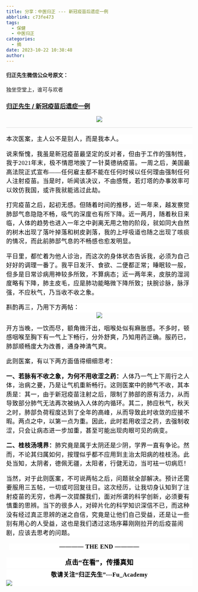```yaml
---
title: 分享：中医归正 --- 新冠疫苗后遗症一例
abbrlink: c73fe473
tags:
  - 保健
  - 中医归正
categories:
  - 摘
date: 2023-10-22 10:38:48
author:
---
```


#### 归正先生微信公众号原文：

独坐空堂上，谁可与欢者

<!-- more -->

###  [归正先生 / 新冠疫苗后遗症一例](https://mp.weixin.qq.com/s/RuyavIxJxBmpHwG08Jo_Mg "跳转至原文")



<div class="rich_media_content ">
                    <p style="text-align: center;"><img class="rich_pages wxw-img" data-galleryid="" data-ratio="0.7777777777777778" data-s="300,640" src="https://mmbiz.qpic.cn/sz_mmbiz_jpg/zjaJCl7DLpWTlPQ9TEYWllricWvdg8nNjEGpvaXnsZ8SkcTxdUW8pLsu5iaic6JKPnjtJ2yaJVgrwtaXfDLugwLaQ/640?wx_fmt=jpeg" data-type="jpeg" data-w="1080" style=""></p><hr style="outline: 0px;font-family: system-ui, -apple-system, BlinkMacSystemFont, &quot;Helvetica Neue&quot;, &quot;PingFang SC&quot;, &quot;Hiragino Sans GB&quot;, &quot;Microsoft YaHei UI&quot;, &quot;Microsoft YaHei&quot;, Arial, sans-serif;letter-spacing: 0.544px;text-wrap: wrap;background-color: rgb(255, 255, 255);border-style: solid;border-right-width: 0px;border-bottom-width: 0px;border-left-width: 0px;border-color: rgba(0, 0, 0, 0.1);transform-origin: 0px 0px;transform: scale(1, 0.5);visibility: visible;"  /><p style="margin-top: 16px;outline: 0px;font-family: system-ui, -apple-system, BlinkMacSystemFont, &quot;Helvetica Neue&quot;, &quot;PingFang SC&quot;, &quot;Hiragino Sans GB&quot;, &quot;Microsoft YaHei UI&quot;, &quot;Microsoft YaHei&quot;, Arial, sans-serif;letter-spacing: 0.544px;text-wrap: wrap;background-color: rgb(255, 255, 255);line-height: 1.75em;"><span lang="ZH-CN" style="outline: 0px;color: rgb(0, 0, 0);font-family: 仿宋;font-size: 16px;letter-spacing: 0.544px;text-align: left;">本次医案，主人公不是别人，而是我本人。</span></p><p style="margin-top: 16px;outline: 0px;font-family: system-ui, -apple-system, BlinkMacSystemFont, &quot;Helvetica Neue&quot;, &quot;PingFang SC&quot;, &quot;Hiragino Sans GB&quot;, &quot;Microsoft YaHei UI&quot;, &quot;Microsoft YaHei&quot;, Arial, sans-serif;letter-spacing: 0.544px;text-wrap: wrap;background-color: rgb(255, 255, 255);line-height: 1.75em;"><span lang="ZH-CN" style="outline: 0px;color: rgb(0, 0, 0);font-family: 仿宋;font-size: 16px;letter-spacing: 0.544px;text-align: left;">说来惭愧，我虽是新冠疫苗最坚定的反对者，但由于工作的强制性，我于2021年末，极不情愿地挨了一针莫德纳疫苗。一周之后，美国最高法院正式宣布——任何雇主都不能在任何时候以任何理由强制任何人注射疫苗。当是时，听闻该决议，不由感慨，若灯塔的办事效率可以效仿我国，或许我就能逃过此劫。</span></p><p style="margin-top: 16px;outline: 0px;font-family: system-ui, -apple-system, BlinkMacSystemFont, &quot;Helvetica Neue&quot;, &quot;PingFang SC&quot;, &quot;Hiragino Sans GB&quot;, &quot;Microsoft YaHei UI&quot;, &quot;Microsoft YaHei&quot;, Arial, sans-serif;letter-spacing: 0.544px;text-wrap: wrap;background-color: rgb(255, 255, 255);line-height: 1.75em;"><span lang="ZH-CN" style="outline: 0px;color: rgb(0, 0, 0);font-family: 仿宋;font-size: 16px;letter-spacing: 0.544px;text-align: left;">打完疫苗之后，起初无感。但随着时间的推移，近一年来，越发察觉肺部气息隐隐不畅，吸气的深度也有所下降。近一两月，随着秋日来临，人体的趋势也进入一年之中剥离无用之物的阶段，就如同大自然的树木出现了落叶掉落和树皮剥落，我的上呼吸道也随之出现了咳痰的情况，而此前肺部气息的不畅感也愈发明显。<br  /></span></p><p style="margin-top: 16px;outline: 0px;font-family: system-ui, -apple-system, BlinkMacSystemFont, &quot;Helvetica Neue&quot;, &quot;PingFang SC&quot;, &quot;Hiragino Sans GB&quot;, &quot;Microsoft YaHei UI&quot;, &quot;Microsoft YaHei&quot;, Arial, sans-serif;letter-spacing: 0.544px;text-wrap: wrap;background-color: rgb(255, 255, 255);line-height: 1.75em;"><span lang="ZH-CN" style="outline: 0px;color: rgb(0, 0, 0);font-family: 仿宋;font-size: 16px;letter-spacing: 0.544px;text-align: left;">平日里，都忙着为他人诊治，而这次的身体状态告诉我，必须为自己好好的调理一番了。我平日发汗、食欲、二便都正常；睡眠较一般，但多是日常诊病用神较多所致，不算病态；近一两年来，皮肤的湿润度略有下降，肺主皮毛，应是肺功能略微下降所致；扶腕诊脉，脉浮强，不应秋气，乃当收不收之象。</span></p><section style="margin-top: 16px;outline: 0px;background-color: rgb(255, 255, 255);"><section style="line-height: 1.75em;"><span style="letter-spacing: 0.544px;font-size: 16px;"><span style="color:#000000;font-family:仿宋;">斟酌再三，乃用下方两帖：</span></span><span style="color: rgb(0, 0, 0);font-family: 仿宋;font-size: 16px;letter-spacing: 0.544px;"></span></section></section><section style="text-align: center;line-height: 1.75em;"><img class="rich_pages wxw-img" data-galleryid="" data-ratio="0.3472222222222222" data-s="300,640" src="https://mmbiz.qpic.cn/sz_mmbiz_png/zjaJCl7DLpWTlPQ9TEYWllricWvdg8nNjt8KpD4R5HtELVXbLs6WGdYCkAFSfVkczYNcQJyAfWtDibOFibGN6pjvQ/640?wx_fmt=png" data-type="png" data-w="1080" style=""></section><section style="margin-top: 16px;outline: 0px;font-family: system-ui, -apple-system, BlinkMacSystemFont, &quot;Helvetica Neue&quot;, &quot;PingFang SC&quot;, &quot;Hiragino Sans GB&quot;, &quot;Microsoft YaHei UI&quot;, &quot;Microsoft YaHei&quot;, Arial, sans-serif;letter-spacing: 0.544px;text-wrap: wrap;background-color: rgb(255, 255, 255);line-height: 1.75em;"><span lang="ZH-CN" style="outline: 0px;color: rgb(0, 0, 0);font-family: 仿宋;font-size: 16px;letter-spacing: 0.544px;text-align: left;"></span></section><section style="margin-top: 16px;outline: 0px;font-family: system-ui, -apple-system, BlinkMacSystemFont, &quot;Helvetica Neue&quot;, &quot;PingFang SC&quot;, &quot;Hiragino Sans GB&quot;, &quot;Microsoft YaHei UI&quot;, &quot;Microsoft YaHei&quot;, Arial, sans-serif;letter-spacing: 0.544px;text-wrap: wrap;background-color: rgb(255, 255, 255);line-height: 1.75em;"><span lang="ZH-CN" style="outline: 0px;color: rgb(0, 0, 0);font-family: 仿宋;font-size: 16px;letter-spacing: 0.544px;text-align: left;">开方当晚，一饮而尽，额角微汗出，咽喉处似有麻胀感。不多时，顿感咽喉至胸下有一气上下畅行，分外舒爽，乃知用药正确。服药已，肺部顺畅度大为改善，通身神清气爽。</span></section><section style="margin-top: 16px;outline: 0px;font-family: system-ui, -apple-system, BlinkMacSystemFont, &quot;Helvetica Neue&quot;, &quot;PingFang SC&quot;, &quot;Hiragino Sans GB&quot;, &quot;Microsoft YaHei UI&quot;, &quot;Microsoft YaHei&quot;, Arial, sans-serif;letter-spacing: 0.544px;text-wrap: wrap;background-color: rgb(255, 255, 255);line-height: 1.75em;"><span lang="ZH-CN" style="outline: 0px;color: rgb(0, 0, 0);font-family: 仿宋;font-size: 16px;letter-spacing: 0.544px;text-align: left;">此则医案，有以下两方面值得细细思考：</span></section><section style="margin-top: 16px;outline: 0px;font-family: system-ui, -apple-system, BlinkMacSystemFont, &quot;Helvetica Neue&quot;, &quot;PingFang SC&quot;, &quot;Hiragino Sans GB&quot;, &quot;Microsoft YaHei UI&quot;, &quot;Microsoft YaHei&quot;, Arial, sans-serif;letter-spacing: 0.544px;text-wrap: wrap;background-color: rgb(255, 255, 255);line-height: 1.75em;"><strong><span lang="ZH-CN" style="outline: 0px;color: rgb(0, 0, 0);font-family: 仿宋;font-size: 16px;letter-spacing: 0.544px;text-align: left;">一、若脉有不收之象，为何不用收涩之药：</span></strong><span lang="ZH-CN" style="outline: 0px;color: rgb(0, 0, 0);font-family: 仿宋;font-size: 16px;letter-spacing: 0.544px;text-align: left;">人体乃一气上下周行之人体，治病之要，乃是让气机重新畅行。这则医案中的肺气不收，其本质是：</span><span style="color: rgb(0, 0, 0);font-family: 仿宋;font-size: 16px;letter-spacing: 0.544px;text-align: left;">其一，</span><span style="color: rgb(0, 0, 0);font-family: 仿宋;font-size: 16px;letter-spacing: 0.544px;text-align: left;">由于新冠疫苗注射之后，限制了肺部的原有活力，从而导致部分肺气无法再次被纳入人体的内循</span><span style="color: rgb(0, 0, 0);font-family: 仿宋;font-size: 16px;letter-spacing: 0.544px;text-align: left;">环。</span><span lang="ZH-CN" style="letter-spacing: 0.544px;outline: 0px;color: rgb(0, 0, 0);font-family: 仿宋;font-size: 16px;text-align: left;">其二，肺应秋气，秋天之时，肺部负荷程度达到了全年的高峰，从而导致此时收敛的</span><span style="letter-spacing: 0.544px;color: rgb(0, 0, 0);font-family: 仿宋;font-size: 16px;text-align: left;">应接不暇。</span><span style="color: rgb(0, 0, 0);font-family: 仿宋;font-size: 16px;letter-spacing: 0.544px;text-align: left;">两点之中，以第一点为重。</span><span style="color: rgb(0, 0, 0);font-family: 仿宋;font-size: 16px;letter-spacing: 0.544px;text-align: left;">因此，此时</span><span style="color: rgb(0, 0, 0);font-family: 仿宋;font-size: 16px;letter-spacing: 0.544px;text-align: left;">若</span><span style="color: rgb(0, 0, 0);font-family: 仿宋;font-size: 16px;letter-spacing: 0.544px;text-align: left;">用</span><span style="color: rgb(0, 0, 0);font-family: 仿宋;font-size: 16px;letter-spacing: 0.544px;text-align: left;">收涩之药，去强制收涩，只会让病态进一步加重，甚至可能出现肉眼可见的病</span><span style="color: rgb(0, 0, 0);font-family: 仿宋;font-size: 16px;letter-spacing: 0.544px;text-align: left;">变。</span></section><section style="margin-top: 16px;outline: 0px;font-family: system-ui, -apple-system, BlinkMacSystemFont, &quot;Helvetica Neue&quot;, &quot;PingFang SC&quot;, &quot;Hiragino Sans GB&quot;, &quot;Microsoft YaHei UI&quot;, &quot;Microsoft YaHei&quot;, Arial, sans-serif;letter-spacing: 0.544px;text-wrap: wrap;background-color: rgb(255, 255, 255);line-height: 1.75em;"><strong><span lang="ZH-CN" style="outline: 0px;color: rgb(0, 0, 0);font-family: 仿宋;font-size: 16px;letter-spacing: 0.544px;text-align: left;">二、桂枝汤境界：</span></strong><span lang="ZH-CN" style="outline: 0px;color: rgb(0, 0, 0);font-family: 仿宋;font-size: 16px;letter-spacing: 0.544px;text-align: left;">肺究竟是属于太阴还是少阴，学界一直有争论。然而，不论其归属如何，按理似乎都不应用到主治太阳病的桂枝汤。此处当知，太阴者，德佩无疆，太阳者，行健无边，当可袪一切病厄！</span></section><section style="margin-top: 16px;outline: 0px;font-family: system-ui, -apple-system, BlinkMacSystemFont, &quot;Helvetica Neue&quot;, &quot;PingFang SC&quot;, &quot;Hiragino Sans GB&quot;, &quot;Microsoft YaHei UI&quot;, &quot;Microsoft YaHei&quot;, Arial, sans-serif;letter-spacing: 0.544px;text-wrap: wrap;background-color: rgb(255, 255, 255);line-height: 1.75em;"><span lang="ZH-CN" style="outline: 0px;color: rgb(0, 0, 0);font-family: 仿宋;font-size: 16px;letter-spacing: 0.544px;text-align: left;">当然，对于此则医案，不可说两帖之后，问题就全部解决。预计还需要服用三五帖，一切或可回复往日。这次经历，让我切身认知到了注射疫苗的无穷，也再一次提醒我们，面对所谓的科学创新，必须要有慎重的思辨。当下的很多人，</span><span style="color: rgb(0, 0, 0);font-family: 仿宋;font-size: 16px;letter-spacing: 0.544px;text-align: left;">对碎片化的科学知识深信不已，而这种没有经过真正思辨的迷之自信，究竟是让他们自己受益，还是让一些别有用心的人受益，这也是我们透过这场序幕刚刚拉开的后疫苗闹剧，应该去思考的问题。</span></section><section style="margin-top: 16px;margin-right: 8px;margin-left: 8px;outline: 0px;font-family: system-ui, -apple-system, BlinkMacSystemFont, &quot;Helvetica Neue&quot;, &quot;PingFang SC&quot;, &quot;Hiragino Sans GB&quot;, &quot;Microsoft YaHei UI&quot;, &quot;Microsoft YaHei&quot;, Arial, sans-serif;letter-spacing: 0.544px;text-wrap: wrap;background-color: rgb(255, 255, 255);clear: both;min-height: 1em;text-align: center;"><strong style="outline: 0px;"><span style="outline: 0px;color: rgb(0, 0, 0);font-family: 仿宋;font-size: 16px;">———— THE&nbsp;END ————</span></strong></section>
					<section style="margin-top: 20px;margin-bottom: 5px;outline: 0px;max-width: 100%;font-family: -apple-system, BlinkMacSystemFont, &quot;Helvetica Neue&quot;, &quot;PingFang SC&quot;, &quot;Hiragino Sans GB&quot;, &quot;Microsoft YaHei UI&quot;, &quot;Microsoft YaHei&quot;, Arial, sans-serif;letter-spacing: 0.544px;white-space: normal;font-size: 16px;min-height: 1em;color: rgb(62, 62, 62);text-align: center;line-height: 1.75em;background-color: rgb(255, 255, 255);box-sizing: border-box !important;overflow-wrap: break-word !important;"><strong style="outline: 0px;max-width: 100%;box-sizing: border-box !important;overflow-wrap: break-word !important;"><span style="outline: 0px;max-width: 100%;font-size: 18px;color: rgb(0, 0, 0);font-family: 仿宋;letter-spacing: 0.5px;box-sizing: border-box !important;overflow-wrap: break-word !important;">点击“在看”，传播真知</span></strong></section><section style="margin-top: 5px;margin-bottom: 5px;outline: 0px;max-width: 100%;font-family: -apple-system, BlinkMacSystemFont, &quot;Helvetica Neue&quot;, &quot;PingFang SC&quot;, &quot;Hiragino Sans GB&quot;, &quot;Microsoft YaHei UI&quot;, &quot;Microsoft YaHei&quot;, Arial, sans-serif;letter-spacing: 0.544px;white-space: normal;font-size: 16px;min-height: 1em;color: rgb(62, 62, 62);text-align: center;line-height: 1.75em;background-color: rgb(255, 255, 255);box-sizing: border-box !important;overflow-wrap: break-word !important;"><strong style="outline: 0px;max-width: 100%;box-sizing: border-box !important;overflow-wrap: break-word !important;"><span style="outline: 0px;max-width: 100%;font-size: 18px;color: rgb(0, 0, 0);font-family: 仿宋;letter-spacing: 0.5px;box-sizing: border-box !important;overflow-wrap: break-word !important;"><strong style="outline: 0px;max-width: 100%;color: rgb(62, 62, 62);font-size: 16px;box-sizing: border-box !important;overflow-wrap: break-word !important;"><span style="outline: 0px;max-width: 100%;color: rgb(0, 0, 0);box-sizing: border-box !important;overflow-wrap: break-word !important;">敬请关注“归正先生”---Fu_Academy</span></strong></span></strong><img style="clear: both; display: block; margin:auto;" src="https://mmbiz.qpic.cn/mmbiz_png/zjaJCl7DLpVKRC65ufmbGmuW2lHdBt8icKFOokwHAzd5D6xDM99b8ia0dpnR1FQzd8V0tIIcy5FARc5VjdZVhmUA/640?wx_fmt=png" /></section>
                </div>
